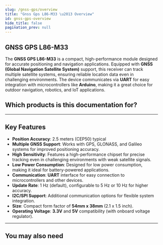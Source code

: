 ```yaml
---
slug: /gnss-gps/overview
title: "Gnss Gps L86-M33 \u2013 Overview"
id: gnss-gps-overview
hide_title: false
pagination_prev: null
---
```

## GNSS GPS L86-M33

The **GNSS GPS L86-M33** is a compact, high-performance module designed for accurate positioning and navigation applications. Equipped with **GNSS (Global Navigation Satellite System)** support, this receiver can track multiple satellite systems, ensuring reliable location data even in challenging environments. The device communicates via **UART** for easy integration with microcontrollers like **Arduino**, making it a great choice for outdoor navigation, robotics, and IoT applications.

<CenteredImage src="/img/gnss-gps/333201.jpg" alt="gnss-gps" caption="GNSS GPS L86-M33"/>

## Which products is this documentation for?

<QuickLink 
  title="GNSS GPS L86-M33" 
  description="333201"
  url="https://soldered.com/product/gnss-gps-receiver-l86-m33/"
  image="/img/gnss-gps/333201.jpg" 
/>

<QuickLink 
  title="GNSS GPS L86-M33 with easyC" 
  description="333213"
  url="https://soldered.com/product/gnss-gps-l86-m33-breakout-with-easyc/"
  image="/img/gnss-gps/333213.jpg" 
/>

---

## Key Features

- **Position Accuracy**: 2.5 meters (CEP50) typical
- **Multiple GNSS Support**: Works with GPS, GLONASS, and Galileo systems for improved positioning accuracy.
- **High Sensitivity**: Features a high-performance chipset for precise tracking even in challenging environments with weak satellite signals.
- **Low Power Consumption**: Designed for low power consumption, making it ideal for battery-powered applications.
- **Communication**: **UART** interface for easy connection to microcontrollers and other devices.
- **Update Rate**: 1 Hz (default), configurable to 5 Hz or 10 Hz for higher accuracy.
- **I2C/SPI Support**: Additional communication options for flexible system integration.
- **Size**: Compact form factor of **54mm x 38mm** (2.1 x 1.5 inch).
- **Operating Voltage**: **3.3V** and **5V** compatibility (with onboard voltage regulator).

---

## You may also need

<QuickLink 
  title="Qwiic cable" 
  description="Qwiic (formerly easyC) compatible cables with connectors on both ends, available in various lengths."
  url="https://soldered.com/product/easyc-cable/"
  image="/img/333311.webp" 
/>  